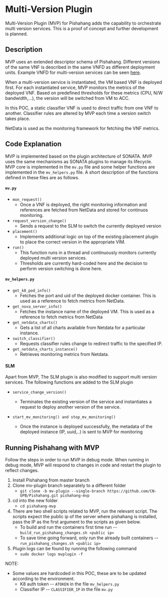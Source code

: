# Multi-Version Plugin

Multi-Version Plugin (MVP) for Pishahang adds the capability to orchestrate multi version services. This is a proof of concept and further development is planned.

## Description

MVP uses an extended descriptor schema of Pishahang. Different versions of the same VNF is described in the same VNFD as different deployment units. Example VNFD for multi-version services can be seen [here](https://github.com/CN-UPB/Pishahang/blob/mv-plugin/pish-examples/pwm-scripts/descriptors/multiversion/transcoder_mv_vnfd.yml). 

When a multi-version service is instantiated, the VM based VNF is deployed first. For each instantiated service, MVP monitors the metrics of the deployed VNF. Based on predefined thresholds for these metrics (CPU, N/W bandwidth,...), the version will be switched from VM to ACC. 

In this POC, a static classifier VNF is used to direct traffic from one VNF to another. Classifier rules are altered by MVP each time a version switch takes place.

NetData is used as the monitoring framework for fetching the VNF metrics.


## Code Explanation

MVP is implemented based on the plugin architecture of SONATA. MVP uses the same mechanisms as SONATA plugins to manage its lifecycle. MVP core is implemented in the `mv.py` file and some helper functions are implemented in the `mv_helpers.py` file. A short description of the functions defined in these files are as follows.

#### `mv.py`

- `mon_request()`
    - Once a VNF is deployed, the right monitoring information and references are fetched from NetData and stored for continuos monitoring. 
- `request_version_change()`
    - Sends a request to the SLM to switch the currently deployed version
- `placement()`
    - Implements additional logic on top of the existing placement plugin to place the correct version in the appropriate VIM.
- `run()`
    - This function runs in a thread and continuously monitors currently deployed multi version services.
    - Thresholds are currently hard-coded here and the decision to perform version switching is done here. 

#### `mv_helpers.py`

- `get_k8_pod_info()`
    - Fetches the port and uid of the deployed docker container. This is used as a reference to fetch metrics from NetData. 
- `get_nova_server_info()`
    - Fetches the instance name of the deployed VM. This is used as a reference to fetch metrics from NetData
- `get_netdata_charts()`
    - Gets a list of all charts available from Netdata for a particular instance.
- `switch_classifier()`
    - Requests classifier rules change to redirect traffic to the specified IP.
- `get_netdata_charts_instance()`
    - Retrieves monitoring metrics from Netdata.

#### SLM

Apart from MVP, The SLM plugin is also modified to support multi version services. The following functions are added to the SLM plugin

- `service_change_version()`
    - Terminates the existing version of the service and instantiates a request to deploy another version of the service.

- `start_mv_monitoring() and stop_mv_monitoring()`
    - Once the instance is deployed successfully, the metadata of the deployed instance (IP, uuid,..) is sent to MVP for monitoring

## Running Pishahang with MVP

Follow the steps in order to run MVP in debug mode. When running in debug mode, MVP will respond to changes in code and restart the plugin to reflect changes.

1. Install Pishahang from master branch
2. Clone mv-plugin branch separately to a different folder 
    - `git clone -b mv-plugin --single-branch https://github.com/CN-UPB/Pishahang.git pishahang-mvp`
3. cd into the new folder
    - `cd pishahang-mvp`
4. There are two shell scripts related to MVP, run the relevant script. The scripts expect the public ip of the server where pishahang is installed, pass the IP as the first argument to the scripts as given below.
    - To build and run the containers first time run -- `build_run_pishahang_changes.sh <public ip>`
    - To save time going forward, only run the already built containers -- `run_pishahang_changes.sh <public ip>`
5. Plugin logs can be found by running the following command
    - `sudo docker logs mvplugin -f`

NOTE:

- Some values are hardcoded in this POC, these are to be updated according to the environment.
    - K8 auth token -- `ATOKEN` in the file `mv_helpers.py`
    - Classifier IP -- `CLASSIFIER_IP` in the file `mv.py` 